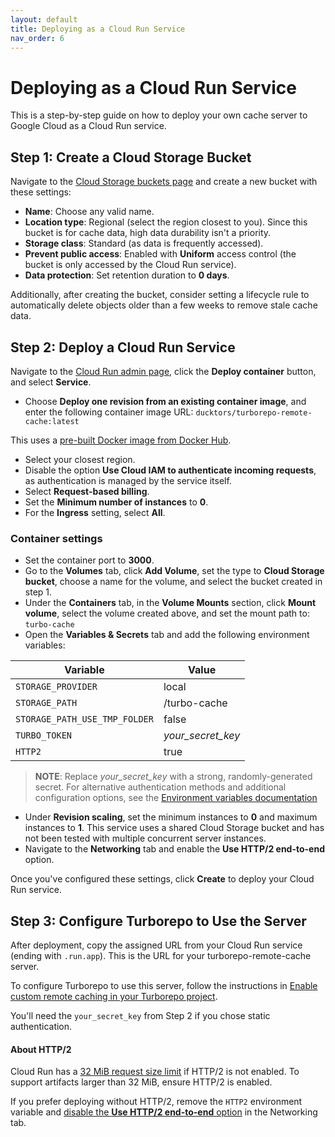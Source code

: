 ```yaml
---
layout: default
title: Deploying as a Cloud Run Service
nav_order: 6
---
```


# Deploying as a Cloud Run Service

This is a step-by-step guide on how to deploy your own cache server to Google Cloud as a Cloud Run service.

## Step 1: Create a Cloud Storage Bucket

Navigate to the [Cloud Storage buckets page](https://console.cloud.google.com/storage/browser) and create a new bucket with these settings:

- **Name**: Choose any valid name.
- **Location type**: Regional (select the region closest to you). Since this bucket is for cache data, high data durability isn't a priority.
- **Storage class**: Standard (as data is frequently accessed).
- **Prevent public access**: Enabled with **Uniform** access control (the bucket is only accessed by the Cloud Run service).
- **Data protection**: Set retention duration to **0 days**.

Additionally, after creating the bucket, consider setting a lifecycle rule to automatically delete objects older than a few weeks to remove stale cache data.

## Step 2: Deploy a Cloud Run Service

Navigate to the [Cloud Run admin page](https://console.cloud.google.com/run), click the **Deploy container** button, and select **Service**.

- Choose **Deploy one revision from an existing container image**, and enter the following container image URL: `ducktors/turborepo-remote-cache:latest`

This uses a [pre-built Docker image from Docker Hub](https://ducktors.github.io/turborepo-remote-cache/deployment-environments.html#deploy-on-docker).

- Select your closest region.
- Disable the option **Use Cloud IAM to authenticate incoming requests**, as authentication is managed by the service itself.
- Select **Request-based billing**.
- Set the **Minimum number of instances** to **0**.
- For the **Ingress** setting, select **All**.

### Container settings

- Set the container port to **3000**.
- Go to the **Volumes** tab, click **Add Volume**, set the type to **Cloud Storage bucket**, choose a name for the volume, and select the bucket created in step 1.
- Under the **Containers** tab, in the **Volume Mounts** section, click **Mount volume**, select the volume created above, and set the mount path to: `turbo-cache`
- Open the **Variables & Secrets** tab and add the following environment variables:

| Variable                      | Value             |
|-------------------------------|-------------------|
| `STORAGE_PROVIDER`            | local             |
| `STORAGE_PATH`                | /turbo-cache      |
| `STORAGE_PATH_USE_TMP_FOLDER` | false             |
| `TURBO_TOKEN`                 | *your_secret_key* |
| `HTTP2`                       | true              |

> **NOTE**: Replace *your_secret_key* with a strong, randomly-generated secret. For alternative authentication methods and additional configuration options, see the [Environment variables documentation](https://ducktors.github.io/turborepo-remote-cache/environment-variables)
- Under **Revision scaling**, set the minimum instances to **0** and maximum instances to **1**. This service uses a shared Cloud Storage bucket and has not been tested with multiple concurrent server instances.
- Navigate to the **Networking** tab and enable the **Use HTTP/2 end-to-end** option.

Once you've configured these settings, click **Create** to deploy your Cloud Run service.

## Step 3: Configure Turborepo to Use the Server

After deployment, copy the assigned URL from your Cloud Run service (ending with `.run.app`). This is the URL for your turborepo-remote-cache server.

To configure Turborepo to use this server, follow the instructions in [Enable custom remote caching in your Turborepo project](https://ducktors.github.io/turborepo-remote-cache/custom-remote-caching).

You'll need the `your_secret_key` from Step 2 if you chose static authentication.

#### About HTTP/2

Cloud Run has a [32 MiB request size limit](https://cloud.google.com/run/quotas#request_limits) if HTTP/2 is not enabled. To support artifacts larger than 32 MiB, ensure HTTP/2 is enabled.

If you prefer deploying without HTTP/2, remove the `HTTP2` environment variable and [disable the **Use HTTP/2 end-to-end** option](https://cloud.google.com/run/docs/configuring/http2#setting) in the Networking tab.

